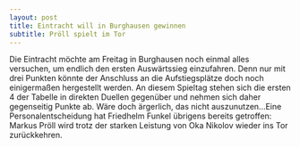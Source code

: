 ```yaml
---
layout: post
title: Eintracht will in Burghausen gewinnen
subtitle: Pröll spielt im Tor
---
```


Die Eintracht möchte am Freitag in Burghausen noch einmal alles versuchen, um endlich den ersten Auswärtssieg einzufahren. Denn nur mit drei Punkten könnte der Anschluss an die Aufstiegsplätze doch noch einigermaßen hergestellt werden. An diesem Spieltag stehen sich die ersten 4 der Tabelle in direkten Duellen gegenüber und nehmen sich daher gegenseitig Punkte ab. Wäre doch ärgerlich, das nicht auszunutzen...Eine Personalentscheidung hat Friedhelm Funkel übrigens bereits getroffen: Markus Pröll wird trotz der starken Leistung von Oka Nikolov wieder ins Tor zurückkehren.



